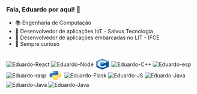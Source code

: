 ### Fala, Eduardo por aqui! 👋

- 📚 Engenharia de Computação
- 🌱 Desenvolvedor de aplicações IoT - Salvus Tecnologia
- 🌱 Desenvolvedor de aplicações embarcadas no LIT - IFCE
- 💬 Sempre curioso

<div style="display: inline_block"><br> 
  <img align="center" alt="Eduardo-React" height="30" width="40" src="https://cdn.jsdelivr.net/gh/devicons/devicon@latest/icons/react/react-original.svg" />
  <img align="center" alt="Eduardo-Node" height="30" width="40"src="https://cdn.jsdelivr.net/gh/devicons/devicon@latest/icons/nodejs/nodejs-original.svg" />        
  <img align="center" alt="Eduardo-C" height="30" width="40" src="https://raw.githubusercontent.com/devicons/devicon/master/icons/c/c-original.svg">
  <img align="center" alt="Eduardo-C++" height="30" width="40" src="https://cdn.jsdelivr.net/gh/devicons/devicon@latest/icons/cplusplus/cplusplus-original.svg" />
  <img align="center" alt="Eduardo-esp" height="30" width="40" src="https://cdnlogo.com/logos/e/41/espressif-systems.svg">
  <img align="center" alt="Eduardo-rasp" height="30" width="40" src="https://cdn.jsdelivr.net/gh/devicons/devicon@latest/icons/raspberrypi/raspberrypi-original.svg" />
  <img align="center" alt="Eduardo-Python" height="30" width="40" src="https://raw.githubusercontent.com/devicons/devicon/master/icons/python/python-original.svg">
  <img align="center" alt="Eduardo-Flask" height="45" width="65" src="https://cdn.jsdelivr.net/gh/devicons/devicon/icons/flask/flask-original-wordmark.svg">
  <img align="center" alt="Eduardo-JS" height="30" width="40" src="https://cdn.jsdelivr.net/gh/devicons/devicon@latest/icons/javascript/javascript-original.svg">
  <img align="center" alt="Eduardo-Java" height="30" width="40" src="https://cdn.jsdelivr.net/gh/devicons/devicon@latest/icons/java/java-original.svg">
  <img align="center" alt="Eduardo-Java" height="30" width="40" src="https://cdn.jsdelivr.net/gh/devicons/devicon@latest/icons/amazonwebservices/amazonwebservices-original-wordmark.svg" />
  <img align="center" alt="Eduardo-Java" height="30" width="40" src="https://cdn.jsdelivr.net/gh/devicons/devicon@latest/icons/mysql/mysql-original.svg" />
          
  <!--<img align="center" alt="Eduardo-Swift" height="30" width="40" src="https://cdn.jsdelivr.net/gh/devicons/devicon/icons/swift/swift-original.svg">
  <img align="center" alt="Eduardo-HTML" height="30" width="40" src="https://cdn.jsdelivr.net/gh/devicons/devicon/icons/html5/html5-original.svg">
  <img align="center" alt="Eduardo-Bootstrap" height="30" width="40" src="https://cdn.jsdelivr.net/gh/devicons/devicon/icons/bootstrap/bootstrap-original-wordmark.svg">
  <img align="center" alt="Eduardo-Arduino" height="30" width="40" src="https://cdn.jsdelivr.net/gh/devicons/devicon/icons/arduino/arduino-original-wordmark.svg">
  <img align="center" alt="Eduardo-Linux" height="30" width="40" src="https://cdn.jsdelivr.net/gh/devicons/devicon/icons/linux/linux-original.svg">
</div>-->


  
